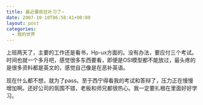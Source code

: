```yaml
---
title: 最近要疯狂补习了~
date: 2007-10-10T06:58:41+00:00
layout: post
categories:
  - 我的世界
---
```


上班两天了，主要的工作还是看书，Hp-ux方面的。没有办法，要应付三个考试。时间也就一个多月吧，感觉很多东西要看，即便是OSI模型都不能放过，最头疼的是很多资料都是英文的，感觉自己像是在恶补英语。

现在什么都不想，就为了pass。至于西宁得看我的考试和答辩了，压力正在慢慢增加啊。还好公司的氛围不错，老板和师兄都很热心。我一定要扎根在里面好好学习。